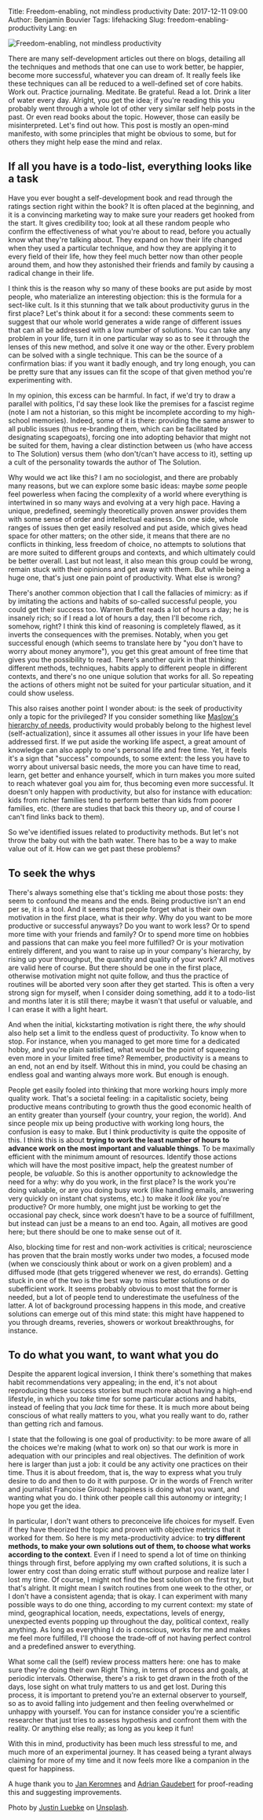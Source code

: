 Title: Freedom-enabling, not mindless productivity
Date: 2017-12-11 09:00
Author: Benjamin Bouvier
Tags: lifehacking
Slug: freedom-enabling-productivity
Lang: en

![Freedom-enabling, not mindless productivity]({static}/images/keep-exploring.jpg)

There are many self-development articles out there on blogs, detailing all the
techniques and methods that one can use to work better, be happier, become more
successful, whatever you can dream of. It really feels like these techniques
can all be reduced to a well-defined set of core habits. Work out.  Practice
journaling. Meditate. Be grateful. Read a lot. Drink a liter of water every
day. Alright, you get the idea; if you're reading this you probably went
through a whole lot of other very similar self help posts in the past. Or even
read books about the topic. However, those can easily be misinterpreted. Let's
find out how. This post is mostly an open-mind manifesto, with some principles
that might be obvious to some, but for others they might help ease the mind and
relax.

## If all you have is a todo-list, everything looks like a task

Have you ever bought a self-development book and read through the ratings
section right within the book? It is often placed at the beginning, and it is a
convincing marketing way to make sure your readers get hooked from the start.
It gives credibility too; look at all these random people who confirm the
effectiveness of what you're about to read, before you actually know what
they're talking about. They expand on how their life changed when they used a
particular technique, and how they are applying it to every field of their life,
how they feel much better now than other people around them, and how they
astonished their friends and family by causing a radical change in their life.

I think this is the reason why so many of these books are put aside by most
people, who materialize an interesting objection: this is the formula for a
sect-like cult. Is it this stunning that we talk about productivity gurus in
the first place? Let's think about it for a second: these comments seem to
suggest that our whole world generates a wide range of different issues that
can all be addressed with a low number of solutions. You can take any problem
in your life, turn it in one particular way so as to see it through the lenses
of this new method, and solve it one way or the other. Every problem can be
solved with a single technique. This can be the source of a confirmation bias:
if you want it badly enough, and try long enough, you can be pretty sure that
any issues can fit the scope of that given method you're experimenting with.

In my opinion, this excess can be harmful. In fact, if we'd try to draw a
parallel with politics, I'd say these look like the premises for a fascist
regime (note I am not a historian, so this might be incomplete according to my
high-school memories). Indeed, some of it is there: providing the same answer
to all public issues (thus re-branding them, which can be facilitated by
designating scapegoats), forcing one into adopting behavior that might not be
suited for them, having a clear distinction between us (who have access to The
Solution) versus them (who don't/can't have access to it), setting up a cult of
the personality towards the author of The Solution.

Why would we act like this? I am no sociologist, and there are probably many
reasons, but we can explore some basic ideas: maybe *some* people feel
powerless when facing the complexity of a world where everything is intertwined
in so many ways and evolving at a very high pace. Having a unique, predefined,
seemingly theoretically proven answer provides them with some sense of order
and intellectual easiness. On one side, whole ranges of issues then get easily
resolved and put aside, which gives head space for other matters; on the other
side, it means that there are no conflicts in thinking, less freedom of choice,
no attempts to solutions that are more suited to different groups and contexts,
and which ultimately could be better overall. Last but not least, it also mean
this group could be wrong, remain stuck with their opinions and get away with
them. But while being a huge one, that's just one pain point of productivity.
What else is wrong?

There's another common objection that I call the fallacies of mimicry: as
if by imitating the actions and habits of so-called successful people, you
could get their success too. Warren Buffet reads a lot of hours a day; he is
insanely rich; so if I read a lot of hours a day, then I'll become rich,
somehow, right? I think this kind of reasoning is completely flawed, as it
inverts the consequences with the premises. Notably, when you get successful
enough (which seems to translate here by "you don't have to worry about money
anymore"), you get this great amount of free time that gives you the
possibility to read. There's another quirk in that thinking: different
methods, techniques, habits apply to different people in different contexts,
and there's no one unique solution that works for all. So repeating the actions
of others might not be suited for your particular situation, and it could show
useless.

This also raises another point I wonder about: is the seek of productivity only
a topic for the privileged? If you consider something like [Maslow's hierarchy
of needs](https://en.wikipedia.org/wiki/Maslow's_hierarchy_of_needs),
productivity would probably belong to the highest level (self-actualization),
since it assumes all other issues in your life have been addressed first. If we
put aside the working life aspect, a great amount of knowledge can also apply
to one's personal life and free time. Yet, it feels it's a sign that "success"
compounds, to some extent: the less you have to worry about universal basic
needs, the more you can have time to read, learn, get better and enhance
yourself, which in turn makes you more suited to reach whatever goal you aim
for, thus becoming even more successful. It doesn't only happen with
productivity, but also for instance with education: kids from richer families
tend to perform better than kids from poorer families, etc. (there are studies
that back this theory up, and of course I can't find links back to them).

So we've identified issues related to productivity methods. But let's not throw
the baby out with the bath water. There has to be a way to make value out of
it. How can we get past these problems?

## To seek the whys

There's always something else that's tickling me about those posts: they seem
to confound the means and the ends. Being productive isn't an end per se, it is
a tool. And it seems that people forget what is their own motivation in the
first place, what is their *why*. Why do you want to be more productive or
successful anyways? Do you want to work less? Or to spend more time with your
friends and family? Or to spend more time on hobbies and passions that can make
you feel more fulfilled? Or is your motivation entirely different, and you want
to raise up in your company's hierarchy, by rising up your throughput, the
quantity and quality of your work? All motives are valid here of course. But
there should be one in the first place, otherwise motivation might not quite
follow, and thus the practice of routines will be aborted very soon after they
get started. This is often a very strong sign for myself, when I consider doing
something, add it to a todo-list and months later it is still there; maybe it
wasn't that useful or valuable, and I can erase it with a light heart.

And when the initial, kickstarting motivation is right there, the *why* should
also help set a limit to the endless quest of productivity. To know when to
stop. For instance, when you managed to get more time for a dedicated hobby,
and you're plain satisfied, what would be the point of squeezing even more in
your limited free time? Remember, productivity is a means to an end, not an end
by itself. Without this in mind, you could be chasing an endless goal and
wanting always more work. But enough is enough.

People get easily fooled into thinking that more working hours imply more
quality work. That's a societal feeling: in a capitalistic society, being
productive means contributing to growth thus the good economic health of an
entity greater than yourself (your country, your region, the world). And since
people mix up being productive with working long hours, the confusion is easy
to make. But I think productivity is quite the opposite of this. I think this
is about **trying to work the least number of hours to advance work on the most
important and valuable things**. To be maximally efficient with the minimum
amount of resources. Identify those actions which will have the most positive
impact, help the greatest number of people, be *valuable*. So this is another
opportunity to acknowledge the need for a why: why do you work, in the first
place? Is the work you're doing valuable, or are you doing busy work (like
handling emails, answering very quickly on instant chat systems, etc.) to make
it *look like* you're productive? Or more humbly, one might just be working to
get the occasional pay check, since work doesn't have to be a source of
fulfillment, but instead can just be a means to an end too. Again, all motives
are good here; but there should be one to make sense out of it.

Also, blocking time for rest and non-work activities is critical; neuroscience
has proven that the brain mostly works under two modes, a focused mode (when we
consciously think about or work on a given problem) and a diffused mode (that
gets triggered whenever we rest, do errands). Getting stuck in one of the two
is the best way to miss better solutions or do subefficient work. It seems
probably obvious to most that the former is needed, but a lot of people tend to
underestimate the usefulness of the latter. A lot of background processing
happens in this mode, and creative solutions can emerge out of this mind
state: this might have happened to you through dreams, reveries, showers or
workout breakthroughs, for instance.

## To do what you want, to want what you do

Despite the apparent logical inversion, I think there's something that makes
habit recommendations very appealing; in the end, it's not about reproducing
these success stories but much more about having a high-end lifestyle, in which
you *take* time for some particular actions and habits, instead of feeling that
you *lack* time for these. It is much more about being conscious of what really
matters to you, what you really want to do, rather than getting rich and
famous.

I state that the following is one goal of productivity: to be more aware of all
the choices we're making (what to work on) so that our work is more in
adequation with our principles and real objectives. The definition of work here
is larger than just a job: it could be any activity one practices on their
time. Thus it is about freedom, that is, the way to express what you truly
desire to do and then to do it with purpose. Or in the words of French writer
and journalist Françoise Giroud: happiness is doing what you want, and wanting
what you do. I think other people call this autonomy or integrity; I hope
you get the idea.

In particular, I don't want others to preconceive life choices for myself. Even
if they have theorized the topic and proven with objective metrics that it
worked for them. So here is my meta-productivity advice: to **try different
methods, to make your own solutions out of them, to choose what works according
to the context**. Even if I need to spend a lot of time on thinking things
through first, before applying my own crafted solutions, it is such a lower
entry cost than doing erratic stuff without purpose and realize later I lost my
time. Of course, I might not find the best solution on the first try, but
that's alright. It might mean I switch routines from one week to the other, or
I don't have a consistent agenda; that is okay. I can experiment with many
possible ways to do one thing, according to my current context: my state of
mind, geographical location, needs, expectations, levels of energy, unexpected
events popping up throughout the day, political context, really anything. As
long as everything I do is conscious, works for me and makes me feel more
fulfilled, I'll choose the trade-off of not having perfect control and a
predefined answer to everything.

What some call the (self) review process matters here: one has to make sure
they're doing their own Right Thing, in terms of process and goals, at periodic
intervals. Otherwise, there's a risk to get drawn in the froth of the days,
lose sight on what truly matters to us and get lost. During this process, it is
important to pretend you're an external observer to yourself, so as to avoid
falling into judgement and then feeling overwhelmed or unhappy with yourself.
You can for instance consider you're a scientific researcher that just tries to
assess hypothesis and confront them with the reality. Or anything else really;
as long as you keep it fun!

With this in mind, productivity has been much less stressful to me, and much
more of an experimental journey. It has ceased being a tyrant always claiming
for more of my time and it now feels more like a companion in the quest for
happiness.

A huge thank you to [Jan Keromnes](http://jan.tools) and [Adrian
Gaudebert](http://adrian.gaudebert.fr/) for proof-reading this and suggesting
improvements.

Photo by [Justin Luebke](https://unsplash.com/photos/Gcl6jcB1r9g) on
[Unsplash](https://unsplash.com/).
